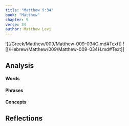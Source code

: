 ```yaml
---
title: "Matthew 9:34"
book: "Matthew"
chapter: 9
verse: 34
author: Matthew Levi
---
```

![[/Greek/Matthew/009/Matthew-009-034G.md#Text]]
![[/Hebrew/Matthew/009/Matthew-009-034H.md#Text]]

## Analysis

#### Words

#### Phrases

#### Concepts

## Reflections
